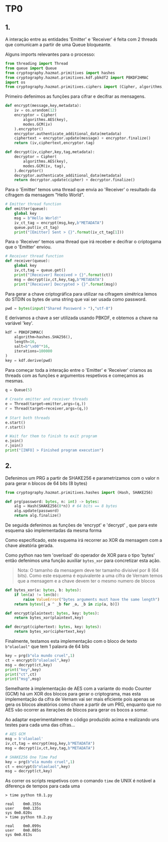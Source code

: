 # TP0

## **1.**
A interação entre as entidades 'Emitter' e 'Receiver' é feita com 2 threads que comunicam a partir de uma Queue bloqueante.

Alguns imports relevantes para o processo:

```py
from threading import Thread
from queue import Queue
from cryptography.hazmat.primitives import hashes
from cryptography.hazmat.primitives.kdf.pbkdf2 import PBKDF2HMAC
import os
from cryptography.hazmat.primitives.ciphers import (Cipher, algorithms, modes)
```

Primeiro defenimos as funções para cifrar e decifrar as mensagens.

```py
def encrypt(message,key,metadata):
    iv = os.urandom(12)
    encryptor = Cipher(
        algorithms.AES(key),
        modes.GCM(iv)
    ).encryptor()
    encryptor.authenticate_additional_data(metadata)
    ciphertext = encryptor.update(message) + encryptor.finalize()
    return (iv,ciphertext,encryptor.tag)

def decrypt(iv,cipher,key,tag,metadata):
    decryptor = Cipher(
        algorithms.AES(key),
        modes.GCM(iv, tag),
    ).decryptor()
    decryptor.authenticate_additional_data(metadata)
    return decryptor.update(cipher) + decryptor.finalize()
```

Para o 'Emitter' temos uma thread que envia ao 'Receiver' o resultado da cifragem da mensagem "Hello World".

```py
# Emitter thread function
def emitter(queue):
    global key
    msg = b"Hello World!"
    iv_ct_tag = encrypt(msg,key,b"METADATA")
    queue.put(iv_ct_tag)
    print("[Emitter] Sent > {}".format(iv_ct_tag[1]))
```

Para o 'Receiver' temos uma thread que irá receber e decifrar o criptogama que o 'Emitter' enviou.

```py
# Receiver thread function
def receiver(queue):
    global key
    iv,ct,tag = queue.get()
    print("[Receiver] Received > {}".format(ct))
    msg = decrypt(iv,ct,key,tag,b"METADATA")
    print("[Receiver] Decrypted > {}".format(msg))
```

Para gerar a chave criptográfica para utilizar na cifragem simétrica lemos do STDIN os bytes de uma string que vai ser usada como password.

```py
pwd = bytes(input("Shared Password > "),"utf-8")
```

E derivamos a chave a ser utilizada usando PBKDF, e obtemos a chave na variável 'key'.

```py
kdf = PBKDF2HMAC(
    algorithm=hashes.SHA256(),
    length=16,
    salt=b"\x00"*16,
    iterations=100000
)
key = kdf.derive(pwd)
```

Para começar toda a interação entre o 'Emitter' e 'Receiver' criamos as threads com as funções e argumentos respetivos e começamos as mesmas.

```py
q = Queue(5)
    
# Create emitter and receiver threads
e = Thread(target=emitter,args=(q,))
r = Thread(target=receiver,args=(q,))
    
# Start both threads
e.start()
r.start()

# Wait for them to finish to exit program
e.join()
r.join()
print("[INFO] > Finished program execution")
```

## **2.**
Defenimos um PRG a partir de SHAKE256 e parametrizamos com o valor n para gerar n blocos de 64 bits (8 bytes)

```py
from cryptography.hazmat.primitives.hashes import (Hash, SHAKE256)

def prg(password: bytes, n: int) -> bytes:
    alg = Hash(SHAKE256(8*n)) # 64 bits == 8 bytes
    alg.update(password)
    return alg.finalize()
```

De seguida defenimos as funções de 'encrypt' e 'decrypt' , que para este esquema são implementadas da mesma forma

Como especificado, este esquema irá recorrer ao XOR da mensagem com a chave aleatória gerada.

Como python nao tem 'overload' do operador de XOR para o tipo 'bytes' então defenimos uma função auxiliar `bytes_xor` para concretizar esta ação.

> Nota:
> O tamanho da mensagem deve ter tamanho divisivel por 8 (64 bits). 
> Como este esquema é equivalente a uma cifra de Vernam temos que a mensagem e a chave devem ter o mesmo numero de blocos

```py
def bytes_xor(a: bytes, b: bytes):
    if len(a) != len(b):
        raise ValueError("bytes arguments must have the same length")
    return bytes([_a ^ _b for _a, _b in zip(a, b)])

def encrypt(plaintext: bytes, key: bytes):
    return bytes_xor(plaintext,key)

def decrypt(ciphertext: bytes, key: bytes):
    return bytes_xor(ciphertext,key)
```

Finalmente, testamos esta implementação com o bloco de texto `b"olaolaol"` que tem 1 palavra de 64 bits

```py
key = prg(b"ola mundo cruel",1)
ct = encrypt(b"olaolaol",key)
msg = decrypt(ct,key)
print("key",key)
print("ct",ct)
print("msg",msg)
```

Semelhante à implementação de AES com a variante do modo Counter (GCM) há um XOR dos blocos para gerar o criptograma, mas esta implementação da cifra de Vernam vai ser mais eficiente pois apenas se gera os blocos aleatórios como chave  a partir de um PRG, enquanto que no AES vão ocorrer as iterações de blocos para gerar os bocos a somar.

Ao adaptar experimentalmente o código produzido acima e realizando uns testes para cada uma das cifras...

```py
# AES GCM
msg = b'olaolaol'
iv,ct,tag = encrypt(msg,key,b"METADATA")
msg = decrypt(iv,ct,key,tag,b"METADATA")
```

```py
# SHAKE256 One Time Pad
key = prg(b"ola mundo cruel",1)
ct = encrypt(b"olaolaol",key)
msg = decrypt(ct,key)
```

As correr os scripts respetivos com o comando `time` de UNIX é notável a diferença de tempos para cada uma
```
> time python t0.1.py 

real	0m0.155s
user	0m0.135s
sys	0m0.020s
> time python t0.2.py 

real	0m0.099s
user	0m0.085s
sys	0m0.013s
```